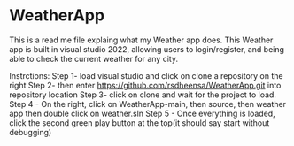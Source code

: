 # WeatherApp
This is a read me file explaing what my Weather app does.
This Weather app is built in visual studio 2022, allowing users to login/register, and being able to check the current weather for any city.

Instrctions:
Step 1- load visual studio and click on clone a repository on the right
Step 2- then enter https://github.com/rsdheensa/WeatherApp.git into repository location
Step 3- click on clone and wait for the project to load.
Step 4 - On the right, click on WeatherApp-main, then source, then weather app then double click on weather.sln
Step 5 - Once everything is loaded, click the second green play button at the top(it should say start without debugging)
